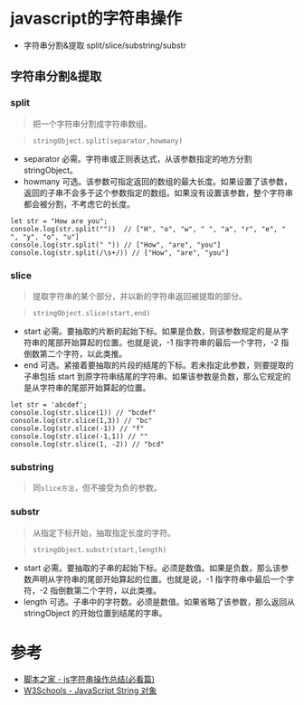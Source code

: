 # javascript的字符串操作

+ 字符串分割&提取 split/slice/substring/substr

## 字符串分割&提取

### split

> 把一个字符串分割成字符串数组。

> `stringObject.split(separator,howmany)`

+ separator 必需。字符串或正则表达式，从该参数指定的地方分割 stringObject。
+ howmany 可选。该参数可指定返回的数组的最大长度。如果设置了该参数，返回的子串不会多于这个参数指定的数组。如果没有设置该参数，整个字符串都会被分割，不考虑它的长度。

```
let str = "How are you";
console.log(str.split(""))  // ["H", "o", "w", " ", "a", "r", "e", " ", "y", "o", "u"]
console.log(str.split(" ")) // ["How", "are", "you"]
console.log(str.split(/\s+/)) // ["How", "are", "you"]
```

### slice

> 提取字符串的某个部分，并以新的字符串返回被提取的部分。

> `stringObject.slice(start,end)`

+ start 必需。要抽取的片断的起始下标。如果是负数，则该参数规定的是从字符串的尾部开始算起的位置。也就是说，-1 指字符串的最后一个字符，-2 指倒数第二个字符，以此类推。
+ end 可选。紧接着要抽取的片段的结尾的下标。若未指定此参数，则要提取的子串包括 start 到原字符串结尾的字符串。如果该参数是负数，那么它规定的是从字符串的尾部开始算起的位置。

```
let str = 'abcdef';
console.log(str.slice(1)) // "bcdef"
console.log(str.slice(1,3)) // "bc"
console.log(str.slice(-1)) // "f"
console.log(str.slice(-1,1)) // ""
console.log(str.slice(1, -2)) // "bcd"
```

### substring

> 同`slice方法`，但不接受为负的参数。

### substr

> 从指定下标开始，抽取指定长度的字符。

> `stringObject.substr(start,length)`

+ start 必需。要抽取的子串的起始下标。必须是数值。如果是负数，那么该参数声明从字符串的尾部开始算起的位置。也就是说，-1 指字符串中最后一个字符，-2 指倒数第二个字符，以此类推。
+ length 可选。子串中的字符数。必须是数值。如果省略了该参数，那么返回从 stringObject 的开始位置到结尾的字串。


# 参考

+ [脚本之家 - js字符串操作总结(必看篇)](http://www.jb51.net/article/97915.htm)
+ [W3Schools - JavaScript String 对象](http://www.w3school.com.cn/jsref/jsref_obj_string.asp)


